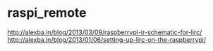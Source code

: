# raspi_remote

http://alexba.in/blog/2013/03/09/raspberrypi-ir-schematic-for-lirc/
http://alexba.in/blog/2013/01/06/setting-up-lirc-on-the-raspberrypi/
